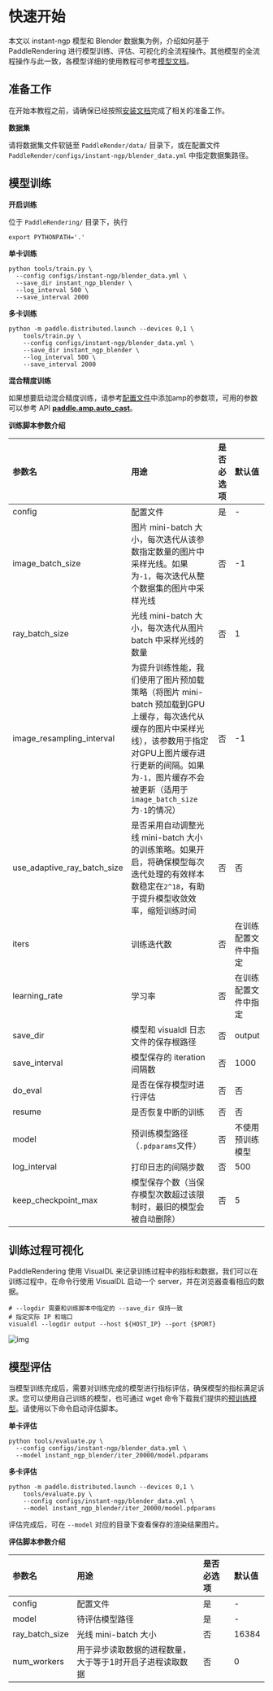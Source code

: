 # 快速开始

本文以 instant-ngp 模型和 Blender 数据集为例，介绍如何基于 PaddleRendering 进行模型训练、评估、可视化的全流程操作。其他模型的全流程操作与此一致，各模型详细的使用教程可参考[模型文档](./models)。

## 准备工作

在开始本教程之前，请确保已经按照[安装文档](./installation.md)完成了相关的准备工作。

**数据集**

请将数据集文件软链至 `PaddleRender/data/` 目录下，或在配置文件 `PaddleRender/configs/instant-ngp/blender_data.yml` 中指定数据集路径。

## 模型训练

**开启训练**

位于 `PaddleRendering/` 目录下，执行

```shell
export PYTHONPATH='.'
```

**单卡训练**

```shell
python tools/train.py \
  --config configs/instant-ngp/blender_data.yml \
  --save_dir instant_ngp_blender \
  --log_interval 500 \
  --save_interval 2000
```

**多卡训练**

```shell
python -m paddle.distributed.launch --devices 0,1 \
    tools/train.py \
    --config configs/instant-ngp/blender_data.yml \
    --save_dir instant_ngp_blender \
    --log_interval 500 \
    --save_interval 2000
```

**混合精度训练**

如果想要启动混合精度训练，请参考[配置文件](../configs/instant-ngp/blender_data.yml#L8-#L13)中添加amp的参数项，可用的参数可以参考 API **[paddle.amp.auto_cast](https://www.paddlepaddle.org.cn/documentation/docs/zh/develop/api/paddle/amp/auto_cast_cn.html)**。

**训练脚本参数介绍**

| 参数名                         | 用途                                                                                                                                       | 是否必选项 | 默认值        |
|:----------------------------|:-----------------------------------------------------------------------------------------------------------------------------------------|:------|:-----------|
| config                      | 配置文件                                                                                                                                     | 是     | -          |
| image_batch_size            | 图片 mini-batch 大小，每次迭代从该参数指定数量的图片中采样光线。如果为`-1`，每次迭代从整个数据集的图片中采样光线                                                                         | 否     | -1         |
| ray_batch_size              | 光线 mini-batch 大小，每次迭代从图片 batch 中采样光线的数量                                                                                                  | 否     | 1          |
| image_resampling_interval   | 为提升训练性能，我们使用了图片预加载策略（将图片 mini-batch 预加载到GPU上缓存，每次迭代从缓存的图片中采样光线），该参数用于指定对GPU上图片缓存进行更新的间隔。如果为`-1`，图片缓存不会被更新（适用于 `image_batch_size` 为`-1`的情况） | 否     | -1         |
| use_adaptive_ray_batch_size | 是否采用自动调整光线 mini-batch 大小的训练策略。如果开启，将确保模型每次迭代处理的有效样本数稳定在`2^18`，有助于提升模型收敛效率，缩短训练时间                                                         | 否     | 否          |
| iters                       | 训练迭代数                                                                                                                                    | 否     | 在训练配置文件中指定 |
| learning_rate               | 学习率                                                                                                                                      | 否     | 在训练配置文件中指定 |
| save_dir                    | 模型和 visualdl 日志文件的保存根路径                                                                                                                    | 否     | output     |
| save_interval               | 模型保存的 iteration 间隔数                                                                                                                        | 否     | 1000       |
| do_eval                     | 是否在保存模型时进行评估                                                                                                                             | 否     | 否          |
| resume                      | 是否恢复中断的训练                                                                                                                                | 否     | 否          |
| model                       | 预训练模型路径（`.pdparams`文件）                                                                                                                   | 否     | 不使用预训练模型   |
| log_interval                | 打印日志的间隔步数                                                                                                                                | 否     | 500        |
| keep_checkpoint_max         | 模型保存个数（当保存模型次数超过该限制时，最旧的模型会被自动删除）                                                                                                        | 否     | 5          |

## 训练过程可视化

PaddleRendering 使用 VisualDL 来记录训练过程中的指标和数据，我们可以在训练过程中，在命令行使用 VisualDL 启动一个 server，并在浏览器查看相应的数据。

```shell
# --logdir 需要和训练脚本中指定的 --save_dir 保持一致
# 指定实际 IP 和端口
visualdl --logdir output --host ${HOST_IP} --port {$PORT}
```

![img](https://user-images.githubusercontent.com/95727760/225490725-cbc5e483-1664-49e9-a4ea-0a3e43cdcc90.png)

## 模型评估

当模型训练完成后，需要对训练完成的模型进行指标评估，确保模型的指标满足诉求。您可以使用自己训练的模型，也可通过 wget 命令下载我们提供的[预训练模型](https://paddle3d.bj.bcebos.com/render/models/instant_ngp/instant_ngp_blender/model.pdparams)。请使用以下命令启动评估脚本。

**单卡评估**

```shell
python tools/evaluate.py \
  --config configs/instant-ngp/blender_data.yml \
  --model instant_ngp_blender/iter_20000/model.pdparams
```

**多卡评估**

```shell
python -m paddle.distributed.launch --devices 0,1 \
    tools/evaluate.py \
    --config configs/instant-ngp/blender_data.yml \
    --model instant_ngp_blender/iter_20000/model.pdparams
```

评估完成后，可在 `--model` 对应的目录下查看保存的渲染结果图片。

**评估脚本参数介绍**

| 参数名            | 用途                             | 是否必选项 | 默认值   |
|:---------------|:-------------------------------|:------|:------|
| config         | 配置文件                           | 是     | -     |
| model          | 待评估模型路径                        | 是     | -     |
| ray_batch_size | 光线 mini-batch 大小               | 否     | 16384 |
| num_workers    | 用于异步读取数据的进程数量， 大于等于1时开启子进程读取数据 | 否     | 0     |
